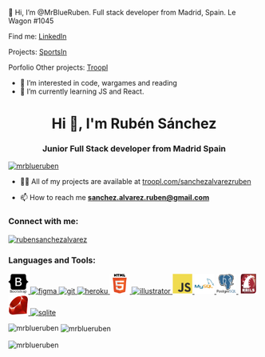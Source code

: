 👋 Hi, I’m @MrBlueRuben. Full stack developer from Madrid, Spain. Le Wagon #1045

Find me:
  [LinkedIn](https://www.linkedin.com/in/rubensanchezalvarez/)

Projects:
 [SportsIn](https://www.sportsin.me/)
 
 Porfolio Other projects:
 [Troopl](https://troopl.com/sanchezalvarezruben) 
  

- 👀 I’m interested in code, wargames and reading
- 🌱 I’m currently learning JS and React.

<h1 align="center">Hi 👋, I'm Rubén Sánchez</h1>
<h3 align="center">Junior Full Stack developer from Madrid Spain</h3>

<p align="left"> <a href="https://github.com/ryo-ma/github-profile-trophy"><img src="https://github-profile-trophy.vercel.app/?username=mrblueruben" alt="mrblueruben" /></a> </p>

- 👨‍💻 All of my projects are available at [troopl.com/sanchezalvarezruben](troopl.com/sanchezalvarezruben)

- 📫 How to reach me **sanchez.alvarez.ruben@gmail.com**

<h3 align="left">Connect with me:</h3>
<p align="left">
<a href="https://linkedin.com/in/rubensanchezalvarez" target="blank"><img align="center" src="https://raw.githubusercontent.com/rahuldkjain/github-profile-readme-generator/master/src/images/icons/Social/linked-in-alt.svg" alt="rubensanchezalvarez" height="30" width="40" /></a>
</p>

<h3 align="left">Languages and Tools:</h3>
<p align="left"> <a href="https://getbootstrap.com" target="_blank" rel="noreferrer"> <img src="https://raw.githubusercontent.com/devicons/devicon/master/icons/bootstrap/bootstrap-plain-wordmark.svg" alt="bootstrap" width="40" height="40"/> </a> <a href="https://www.figma.com/" target="_blank" rel="noreferrer"> <img src="https://www.vectorlogo.zone/logos/figma/figma-icon.svg" alt="figma" width="40" height="40"/> </a> <a href="https://git-scm.com/" target="_blank" rel="noreferrer"> <img src="https://www.vectorlogo.zone/logos/git-scm/git-scm-icon.svg" alt="git" width="40" height="40"/> </a> <a href="https://heroku.com" target="_blank" rel="noreferrer"> <img src="https://www.vectorlogo.zone/logos/heroku/heroku-icon.svg" alt="heroku" width="40" height="40"/> </a> <a href="https://www.w3.org/html/" target="_blank" rel="noreferrer"> <img src="https://raw.githubusercontent.com/devicons/devicon/master/icons/html5/html5-original-wordmark.svg" alt="html5" width="40" height="40"/> </a> <a href="https://www.adobe.com/in/products/illustrator.html" target="_blank" rel="noreferrer"> <img src="https://www.vectorlogo.zone/logos/adobe_illustrator/adobe_illustrator-icon.svg" alt="illustrator" width="40" height="40"/> </a> <a href="https://developer.mozilla.org/en-US/docs/Web/JavaScript" target="_blank" rel="noreferrer"> <img src="https://raw.githubusercontent.com/devicons/devicon/master/icons/javascript/javascript-original.svg" alt="javascript" width="40" height="40"/> </a> <a href="https://www.mysql.com/" target="_blank" rel="noreferrer"> <img src="https://raw.githubusercontent.com/devicons/devicon/master/icons/mysql/mysql-original-wordmark.svg" alt="mysql" width="40" height="40"/> </a> <a href="https://www.postgresql.org" target="_blank" rel="noreferrer"> <img src="https://raw.githubusercontent.com/devicons/devicon/master/icons/postgresql/postgresql-original-wordmark.svg" alt="postgresql" width="40" height="40"/> </a> <a href="https://rubyonrails.org" target="_blank" rel="noreferrer"> <img src="https://raw.githubusercontent.com/devicons/devicon/master/icons/rails/rails-original-wordmark.svg" alt="rails" width="40" height="40"/> </a> <a href="https://www.ruby-lang.org/en/" target="_blank" rel="noreferrer"> <img src="https://raw.githubusercontent.com/devicons/devicon/master/icons/ruby/ruby-original.svg" alt="ruby" width="40" height="40"/> </a> <a href="https://www.sqlite.org/" target="_blank" rel="noreferrer"> <img src="https://www.vectorlogo.zone/logos/sqlite/sqlite-icon.svg" alt="sqlite" width="40" height="40"/> </a> </p>

<p><img align="left" src="https://github-readme-stats.vercel.app/api/top-langs?username=mrblueruben&show_icons=true&locale=en&layout=compact" alt="mrblueruben" /></p>

<p>&nbsp;<img align="center" src="https://github-readme-stats.vercel.app/api?username=mrblueruben&show_icons=true&locale=en" alt="mrblueruben" /></p>

<p><img align="center" src="https://github-readme-streak-stats.herokuapp.com/?user=mrblueruben&" alt="mrblueruben" /></p>

